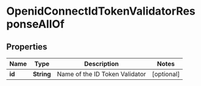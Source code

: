 

# OpenidConnectIdTokenValidatorResponseAllOf


## Properties

| Name | Type | Description | Notes |
|------------ | ------------- | ------------- | -------------|
|**id** | **String** | Name of the ID Token Validator |  [optional] |




